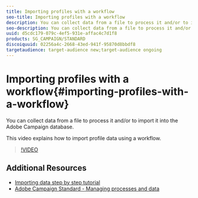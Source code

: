 ```yaml
---
title: Importing profiles with a workflow
seo-title: Importing profiles with a workflow
description: You can collect data from a file to process it and/or to import it into the Adobe Campaign database. This video explains how to import profile data using a workflow.
seo-description: You can collect data from a file to process it and/or to import it into the Adobe Campaign database. This video explains how to import profile data using a workflow.
uuid: d5cdc179-079c-4ef5-931e-affac4c7d1f8
products: SG_CAMPAIGN/STANDARD
discoiquuid: 02256a4c-2668-43ed-941f-95870d8bbdf8
targetaudience: target-audience new;target-audience ongoing
---
```


# Importing profiles with a workflow{#importing-profiles-with-a-workflow}

You can collect data from a file to process it and/or to import it into the Adobe Campaign database. 

This video explains how to import profile data using a workflow.

>[!VIDEO](https://video.tv.adobe.com/v/24993?quality=12)

## Additional Resources

* [Importing data step by step tutorial](https://helpx.adobe.com/campaign/standard/automating/using/importing-data.html#example--import-workflow-template)
* [Adobe Campaign Standard - Managing processes and data](https://helpx.adobe.com/campaign/standard/automating/user-guide.html)
